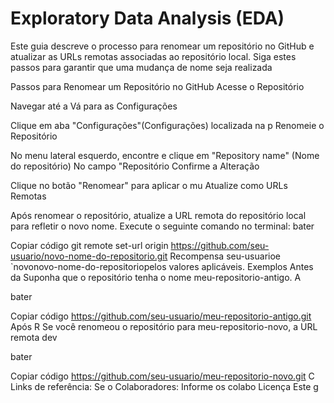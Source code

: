 # Exploratory Data Analysis (EDA)
Este guia descreve o processo para renomear um repositório no GitHub e atualizar as URLs remotas associadas ao repositório local. Siga estes passos para garantir que uma mudança de nome seja realizada

Passos para Renomear um Repositório no GitHub
Acesse o Repositório

Navegar até a
Vá para as Configurações

Clique em aba "Configurações"(Configurações) localizada na p
Renomeie o Repositório

No menu lateral esquerdo, encontre e clique em "Repository name" (Nome do repositório)
No campo "Repositório
Confirme a Alteração

Clique no botão "Renomear" para aplicar o mu
Atualize como URLs Remotas

Após renomear o repositório, atualize a URL remota do repositório local para refletir o novo nome. Execute o seguinte comando no terminal:
bater

Copiar código
git remote set-url origin https://github.com/seu-usuario/novo-nome-do-repositorio.git
Recompensa seu-usuarioe `novonovo-nome-do-repositoriopelos valores aplicáveis.
Exemplos
Antes da
Suponha que o repositório tenha o nome meu-repositorio-antigo. A

bater

Copiar código
https://github.com/seu-usuario/meu-repositorio-antigo.git
Após R
Se você renomeou o repositório para meu-repositorio-novo, a URL remota dev

bater

Copiar código
https://github.com/seu-usuario/meu-repositorio-novo.git
C
Links de referência: Se o
Colaboradores: Informe os colabo
Licença
Este g

